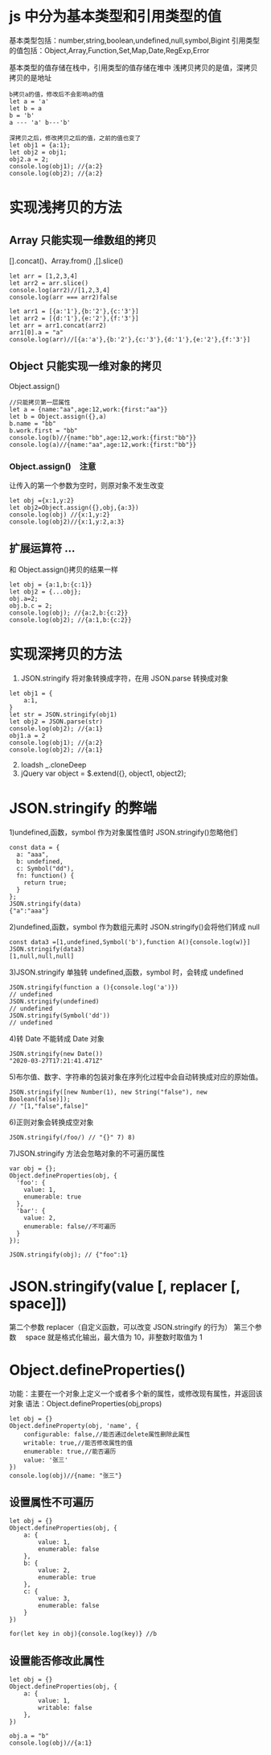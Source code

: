 # js 中分为基本类型和引用类型的值

基本类型包括：number,string,boolean,undefined,null,symbol,Bigint
引用类型的值包括：Object,Array,Function,Set,Map,Date,RegExp,Error

基本类型的值存储在栈中，引用类型的值存储在堆中
浅拷贝拷贝的是值，深拷贝拷贝的是地址

```
b拷贝a的值，修改后不会影响a的值
let a = 'a'
let b = a
b = 'b'
a --- 'a' b---'b'
```

```
深拷贝之后，修改拷贝之后的值，之前的值也变了
let obj1 = {a:1};
let obj2 = obj1;
obj2.a = 2;
console.log(obj1); //{a:2}
console.log(obj2); //{a:2}
```

# 实现浅拷贝的方法

## Array 只能实现一维数组的拷贝

[].concat()、Array.from() ,[].slice()

```
let arr = [1,2,3,4]
let arr2 = arr.slice()
console.log(arr2)//[1,2,3,4]
console.log(arr === arr2)false
```

```
let arr1 = [{a:'1'},{b:'2'},{c:'3'}]
let arr2 = [{d:'1'},{e:'2'},{f:'3'}]
let arr = arr1.concat(arr2)
arr1[0].a = "a"
console.log(arr)//[{a:'a'},{b:'2'},{c:'3'},{d:'1'},{e:'2'},{f:'3'}]
```

## Object 只能实现一维对象的拷贝

Object.assign()

```
//只能拷贝第一层属性
let a = {name:"aa",age:12,work:{first:"aa"}}
let b = Object.assign({},a)
b.name = "bb"
b.work.first = "bb"
console.log(b)//{name:"bb",age:12,work:{first:"bb"}}
console.log(a)//{name:"aa",age:12,work:{first:"bb"}}
```

### Object.assign()　注意

让传入的第一个参数为空时，则原对象不发生改变

```
let obj ={x:1,y:2}
let obj2=Object.assign({},obj,{a:3})
console.log(obj) //{x:1,y:2}
console.log(obj2)//{x:1,y:2,a:3}
```

## 扩展运算符 ...

和 Object.assign()拷贝的结果一样

```
let obj = {a:1,b:{c:1}}
let obj2 = {...obj};
obj.a=2;
obj.b.c = 2;
console.log(obj); //{a:2,b:{c:2}}
console.log(obj2); //{a:1,b:{c:2}}
```

# 实现深拷贝的方法

1. JSON.stringify 将对象转换成字符，在用 JSON.parse 转换成对象

```
let obj1 = {
    a:1,
}
let str = JSON.stringify(obj1)
let obj2 = JSON.parse(str)
console.log(obj2); //{a:1}
obj1.a = 2
console.log(obj1); //{a:2}
console.log(obj2); //{a:1}
```

2. loadsh
   \_.cloneDeep
3. jQuery
   var object = \$.extend({}, object1, object2);

# JSON.stringify 的弊端

1)undefined,函数，symbol 作为对象属性值时 JSON.stringify()忽略他们

```
const data = {
  a: "aaa",
  b: undefined,
  c: Symbol("dd"),
  fn: function() {
    return true;
  }
};
JSON.stringify(data)
{"a":"aaa"}
```

2)undefined,函数，symbol 作为数组元素时 JSON.stringify()会将他们转成 null

```
const data3 =[1,undefined,Symbol('b'),function A(){console.log(w)}]
JSON.stringify(data3)
[1,null,null,null]
```

3)JSON.stringify 单独转 undefined,函数，symbol 时，会转成 undefined

```
JSON.stringify(function a (){console.log('a')})
// undefined
JSON.stringify(undefined)
// undefined
JSON.stringify(Symbol('dd'))
// undefined
```

4)转 Date 不能转成 Date 对象

```
JSON.stringify(new Date())
"2020-03-27T17:21:41.471Z"
```

5)布尔值、数字、字符串的包装对象在序列化过程中会自动转换成对应的原始值。

```
JSON.stringify([new Number(1), new String("false"), new Boolean(false)]);
// "[1,"false",false]"
```

6)正则对象会转换成空对象

```
JSON.stringify(/foo/) // "{}" 7) 8)
```

7)JSON.stringify 方法会忽略对象的不可遍历属性

```
var obj = {};
Object.defineProperties(obj, {
  'foo': {
    value: 1,
    enumerable: true
  },
  'bar': {
    value: 2,
    enumerable: false//不可遍历
  }
});

JSON.stringify(obj); // {"foo":1}
```

# JSON.stringify(value [, replacer [, space]])

第二个参数 replacer（自定义函数，可以改变 JSON.stringify 的行为）
第三个参数　 space 就是格式化输出，最大值为 10，非整数时取值为 1

# Object.defineProperties()

功能：主要在一个对象上定义一个或者多个新的属性，或修改现有属性，并返回该对象
语法：Object.defineProperties(obj,props)

```
let obj = {}
Object.defineProperty(obj, 'name', {
    configurable: false,//能否通过delete属性删除此属性
    writable: true,//能否修改属性的值
    enumerable: true,//能否遍历
    value: '张三'
})
console.log(obj)//{name: "张三"}

```

## 设置属性不可遍历

```
let obj = {}
Object.defineProperties(obj, {
    a: {
        value: 1,
        enumerable: false
    },
    b: {
        value: 2,
        enumerable: true
    },
    c: {
        value: 3,
        enumerable: false
    }
})

for(let key in obj){console.log(key)} //b
```

## 设置能否修改此属性

```
let obj = {}
Object.defineProperties(obj, {
    a: {
        value: 1,
        writable: false
    },
})

obj.a = "b"
console.log(obj)//{a:1}
```
